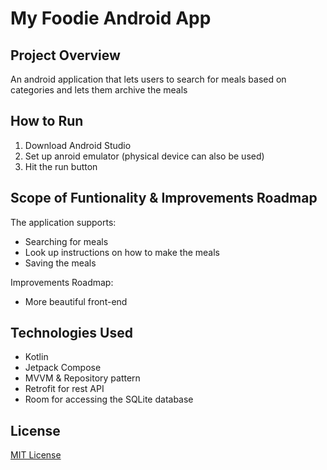 # My Foodie Android App

## Project Overview

An android application that lets users to search for meals based on categories and lets them archive the meals

## How to Run

1. Download Android Studio
2. Set up anroid emulator (physical device can also be used)
3. Hit the run button

## Scope of Funtionality & Improvements Roadmap

The application supports:

- Searching for meals
- Look up instructions on how to make the meals
- Saving the meals 

Improvements Roadmap:

- More beautiful front-end

## Technologies Used
- Kotlin
- Jetpack Compose
- MVVM & Repository pattern
- Retrofit for rest API
- Room for accessing the SQLite database

## License

[MIT License](License)
